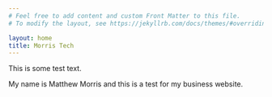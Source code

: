 ```yaml
---
# Feel free to add content and custom Front Matter to this file.
# To modify the layout, see https://jekyllrb.com/docs/themes/#overriding-theme-defaults

layout: home
title: Morris Tech
---
```

This is some test text.

My name is Matthew Morris and this is a test for my business website.